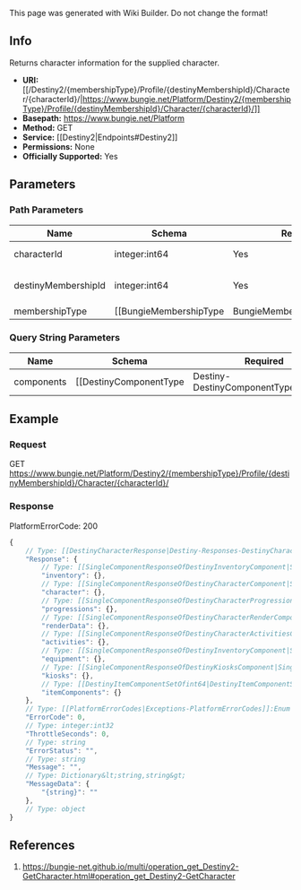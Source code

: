 <span class="wiki-builder">This page was generated with Wiki Builder. Do not change the format!</span>

## Info
Returns character information for the supplied character.

* **URI:** [[/Destiny2/{membershipType}/Profile/{destinyMembershipId}/Character/{characterId}/|https://www.bungie.net/Platform/Destiny2/{membershipType}/Profile/{destinyMembershipId}/Character/{characterId}/]]
* **Basepath:** https://www.bungie.net/Platform
* **Method:** GET
* **Service:** [[Destiny2|Endpoints#Destiny2]]
* **Permissions:** None
* **Officially Supported:** Yes

## Parameters
### Path Parameters
Name | Schema | Required | Description
---- | ------ | -------- | -----------
characterId | integer:int64 | Yes | ID of the character.
destinyMembershipId | integer:int64 | Yes | Destiny membership ID.
membershipType | [[BungieMembershipType|BungieMembershipType]]:Enum | Yes | A valid non-BungieNet membership type.

### Query String Parameters
Name | Schema | Required | Description
---- | ------ | -------- | -----------
components | [[DestinyComponentType|Destiny-DestinyComponentType]]:Enum[] | No | A comma separated list of components to return (as strings or numeric values). See the DestinyComponentType enum for valid components to request. You must request at least one component to receive results.

## Example
### Request
GET https://www.bungie.net/Platform/Destiny2/{membershipType}/Profile/{destinyMembershipId}/Character/{characterId}/

### Response
PlatformErrorCode: 200
```javascript
{
    // Type: [[DestinyCharacterResponse|Destiny-Responses-DestinyCharacterResponse]]
    "Response": {
        // Type: [[SingleComponentResponseOfDestinyInventoryComponent|SingleComponentResponseOfDestinyInventoryComponent]]
        "inventory": {},
        // Type: [[SingleComponentResponseOfDestinyCharacterComponent|SingleComponentResponseOfDestinyCharacterComponent]]
        "character": {},
        // Type: [[SingleComponentResponseOfDestinyCharacterProgressionComponent|SingleComponentResponseOfDestinyCharacterProgressionComponent]]
        "progressions": {},
        // Type: [[SingleComponentResponseOfDestinyCharacterRenderComponent|SingleComponentResponseOfDestinyCharacterRenderComponent]]
        "renderData": {},
        // Type: [[SingleComponentResponseOfDestinyCharacterActivitiesComponent|SingleComponentResponseOfDestinyCharacterActivitiesComponent]]
        "activities": {},
        // Type: [[SingleComponentResponseOfDestinyInventoryComponent|SingleComponentResponseOfDestinyInventoryComponent]]
        "equipment": {},
        // Type: [[SingleComponentResponseOfDestinyKiosksComponent|SingleComponentResponseOfDestinyKiosksComponent]]
        "kiosks": {},
        // Type: [[DestinyItemComponentSetOfint64|DestinyItemComponentSetOfint64]]
        "itemComponents": {}
    },
    // Type: [[PlatformErrorCodes|Exceptions-PlatformErrorCodes]]:Enum
    "ErrorCode": 0,
    // Type: integer:int32
    "ThrottleSeconds": 0,
    // Type: string
    "ErrorStatus": "",
    // Type: string
    "Message": "",
    // Type: Dictionary&lt;string,string&gt;
    "MessageData": {
        "{string}": ""
    },
    // Type: object
}

```

## References
1. https://bungie-net.github.io/multi/operation_get_Destiny2-GetCharacter.html#operation_get_Destiny2-GetCharacter
